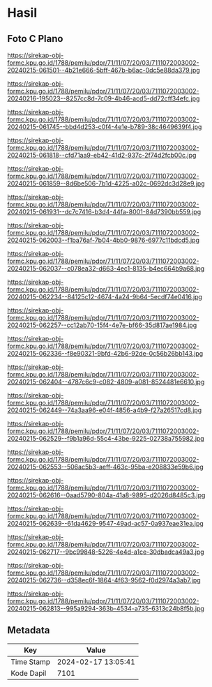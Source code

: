 # Hasil

## Foto C Plano

https://sirekap-obj-formc.kpu.go.id/1788/pemilu/pdpr/71/11/07/20/03/7111072003002-20240215-061501--4b21e666-5bff-467b-b6ac-0dc5e88da379.jpg

https://sirekap-obj-formc.kpu.go.id/1788/pemilu/pdpr/71/11/07/20/03/7111072003002-20240216-195023--8257cc8d-7c09-4b46-acd5-dd72cff34efc.jpg

https://sirekap-obj-formc.kpu.go.id/1788/pemilu/pdpr/71/11/07/20/03/7111072003002-20240215-061745--bbd4d253-c0f4-4e1e-b789-38c4649639f4.jpg

https://sirekap-obj-formc.kpu.go.id/1788/pemilu/pdpr/71/11/07/20/03/7111072003002-20240215-061818--cfd71aa9-eb42-41d2-937c-2f74d2fcb00c.jpg

https://sirekap-obj-formc.kpu.go.id/1788/pemilu/pdpr/71/11/07/20/03/7111072003002-20240215-061859--8d6be506-7b1d-4225-a02c-0692dc3d28e9.jpg

https://sirekap-obj-formc.kpu.go.id/1788/pemilu/pdpr/71/11/07/20/03/7111072003002-20240215-061931--dc7c7416-b3d4-44fa-8001-84d7390bb559.jpg

https://sirekap-obj-formc.kpu.go.id/1788/pemilu/pdpr/71/11/07/20/03/7111072003002-20240215-062003--f1ba76af-7b04-4bb0-9876-6977c11bdcd5.jpg

https://sirekap-obj-formc.kpu.go.id/1788/pemilu/pdpr/71/11/07/20/03/7111072003002-20240215-062037--c078ea32-d663-4ec1-8135-b4ec664b9a68.jpg

https://sirekap-obj-formc.kpu.go.id/1788/pemilu/pdpr/71/11/07/20/03/7111072003002-20240215-062234--84125c12-4674-4a24-9b64-5ecdf74e0416.jpg

https://sirekap-obj-formc.kpu.go.id/1788/pemilu/pdpr/71/11/07/20/03/7111072003002-20240215-062257--cc12ab70-15f4-4e7e-bf66-35d817ae1984.jpg

https://sirekap-obj-formc.kpu.go.id/1788/pemilu/pdpr/71/11/07/20/03/7111072003002-20240215-062336--f8e90321-9bfd-42b6-92de-0c56b26bb143.jpg

https://sirekap-obj-formc.kpu.go.id/1788/pemilu/pdpr/71/11/07/20/03/7111072003002-20240215-062404--4787c6c9-c082-4809-a081-8524481e6610.jpg

https://sirekap-obj-formc.kpu.go.id/1788/pemilu/pdpr/71/11/07/20/03/7111072003002-20240215-062449--74a3aa96-e04f-4856-a4b9-f27a26517cd8.jpg

https://sirekap-obj-formc.kpu.go.id/1788/pemilu/pdpr/71/11/07/20/03/7111072003002-20240215-062529--f9b1a96d-55c4-43be-9225-02738a755982.jpg

https://sirekap-obj-formc.kpu.go.id/1788/pemilu/pdpr/71/11/07/20/03/7111072003002-20240215-062553--506ac5b3-aeff-463c-95ba-e208833e59b6.jpg

https://sirekap-obj-formc.kpu.go.id/1788/pemilu/pdpr/71/11/07/20/03/7111072003002-20240215-062616--0aad5790-804a-41a8-9895-d2026d8485c3.jpg

https://sirekap-obj-formc.kpu.go.id/1788/pemilu/pdpr/71/11/07/20/03/7111072003002-20240215-062639--61da4629-9547-49ad-ac57-0a937eae31ea.jpg

https://sirekap-obj-formc.kpu.go.id/1788/pemilu/pdpr/71/11/07/20/03/7111072003002-20240215-062717--9bc99848-5226-4e4d-a1ce-30dbadca49a3.jpg

https://sirekap-obj-formc.kpu.go.id/1788/pemilu/pdpr/71/11/07/20/03/7111072003002-20240215-062736--d358ec6f-1864-4f63-9562-f0d2974a3ab7.jpg

https://sirekap-obj-formc.kpu.go.id/1788/pemilu/pdpr/71/11/07/20/03/7111072003002-20240215-062813--995a9294-363b-4534-a735-6313c24b8f5b.jpg


## Metadata

| Key        | Value               |
| ---------- | ------------------- |
| Time Stamp | 2024-02-17 13:05:41 |
| Kode Dapil | 7101                |



